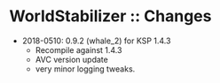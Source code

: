 # WorldStabilizer :: Changes

* 2018-0510: 0.9.2 (whale_2) for KSP 1.4.3
    + Recompile against 1.4.3
    + AVC version update
    + very minor logging tweaks. 
